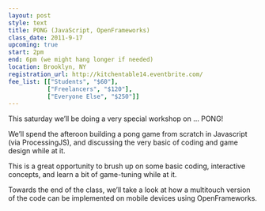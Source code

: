 ```yaml
---
layout: post
style: text
title: PONG (JavaScript, OpenFrameworks)
class_date: 2011-9-17
upcoming: true
start: 2pm
end: 6pm (we might hang longer if needed)
location: Brooklyn, NY
registration_url: http://kitchentable14.eventbrite.com/
fee_list: [["Students", "$60"],
           ["Freelancers", "$120"],
           ["Everyone Else", "$250"]]
---
```


This saturday we’ll be doing a very special workshop on …  PONG! 

We’ll spend the afteroon building a pong game from scratch in Javascript (via ProcessingJS), and discussing the very basic of coding and game design while at it. 

This is a great opportunity to brush up on some basic coding, interactive concepts, and learn a bit of game-tuning while at it. 
 
Towards the end of the class, we’ll take a look at how a multitouch version of the code can be implemented on mobile devices using OpenFrameworks.
